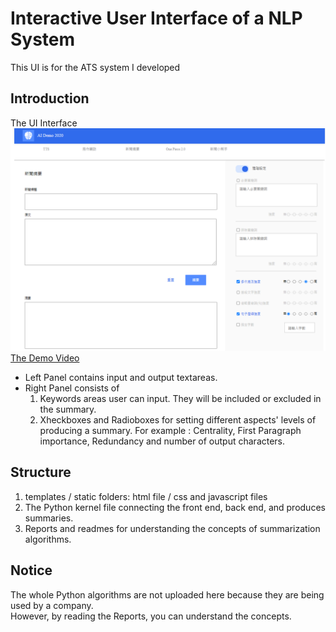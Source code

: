 # Interactive User Interface of a NLP System
This UI is for the ATS system I developed

## Introduction
The UI Interface
![UI Screen Shot](/static/img/ScreenShot.png)
[The Demo Video](https://www.youtube.com/watch?v=I4NF0fCviHI)

* Left Panel contains input and output textareas.
* Right Panel consists of 
  1. Keywords areas user can input. They will be included or excluded in the summary.
  2. Xheckboxes and Radioboxes for setting different aspects' levels of producing a summary.
    For example : Centrality, First Paragraph importance, Redundancy and number of output characters.

## Structure
1. templates / static folders: html file / css and javascript files
2. The Python kernel file connecting the front end, back end, and produces summaries.
3. Reports and readmes for understanding the concepts of summarization algorithms.

## Notice
The whole Python algorithms are not uploaded here because they are being used by a company.  
However, by reading the Reports, you can understand the concepts.
